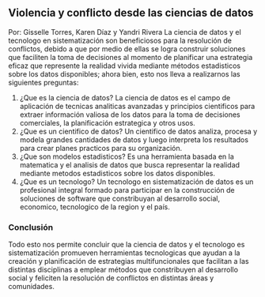 ## Violencia y conflicto desde las ciencias de datos   
Por: Gisselle Torres, Karen Díaz y Yandri Rivera
La ciencia de datos y el tecnologo en sistematización son beneficiosos para la resolución de conflictos, debido a que por medio de ellas se logra construir soluciones que faciliten la toma de decisiones al momento de planificar una estrategia eficaz que represente la realidad vivida mediante métodos estadisticos sobre los datos disponibles; ahora bien, esto nos lleva a realizarnos las siguientes preguntas:
1. ¿Que es la ciencia de datos? 
La ciencia de datos es el campo de aplicación de tecnicas analiticas avanzadas y principios cientificos para extraer información valiosa de los datos para la toma de decisiones comerciales, la planificación estrategica y otros usos.
2. ¿Que es un cientifico de datos?
Un cientifico de datos analiza, procesa y modela grandes cantidades de datos y luego interpreta los resultados para crear planes practicos para su organización. 
3. ¿Que son modelos estadisticos? 
Es una herramienta basada en la matematica y el analisis de datos que busca representar la realidad mediante metodos estadisticos sobre los datos disponibles.
4. ¿Que es un tecnologo? 
Un tecnologo en sistematización de datos es un profesional integral formado para participar en la construcción de soluciones de software que constribuyan al desarrollo social, economico, tecnologico de la region y el país. 
### Conclusión
Todo esto nos permite concluir que la ciencia de datos y el tecnologo es sistematización promueven herramientas tecnologicas que ayudan a la creación y planificación de estrategias multifuncionales que facilitan a las distintas disciplinas a emplear métodos que constribuyen al desarrollo social y feliciten la resolución de conflictos en distintas áreas y comunidades.
